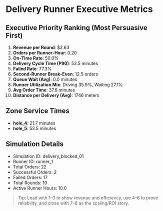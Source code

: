 # Delivery Runner Executive Metrics

## Executive Priority Ranking (Most Persuasive First)
1. **Revenue per Round**: $2.63
2. **Orders per Runner‑Hour**: 0.20
3. **On‑Time Rate**: 50.0%
4. **Delivery Cycle Time (P90)**: 53.5 minutes
5. **Failed Rate**: 77.3%
6. **Second‑Runner Break‑Even**: 12.5 orders
7. **Queue Wait (Avg)**: 0.0 minutes
8. **Runner Utilization Mix**: Driving 35.9%, Waiting 27.1%
9. **Avg Order Time**: 37.6 minutes
10. **Distance per Delivery (Avg)**: 1746 meters

## Zone Service Times
- **hole_4**: 21.7 minutes
- **hole_5**: 53.5 minutes


## Simulation Details
- Simulation ID: delivery_blocked_01
- Runner ID: runner_1
- Total Orders: 22
- Successful Orders: 2
- Failed Orders: 17
- Total Rounds: 19
- Active Runner Hours: 10.0

> Tip: Lead with 1–3 to show revenue and efficiency, use 4–6 to prove reliability, and close with 7–8 as the scaling/ROI story.

